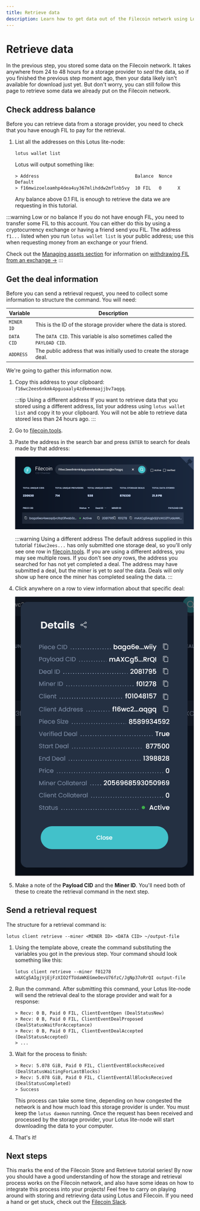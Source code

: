 ```yaml
---
title: Retrieve data
description: Learn how to get data out of the Filecoin network using Lotus. The final piece of this tutorial is downloading data from the Filecoin network. This section covers creating a retrieval deal with a storage provider and downloading the data through your local Lotus lite-node. 
---
```


# Retrieve data

In the previous step, you stored some data on the Filecoin network. It takes anywhere from 24 to 48 hours for a storage provider to _seal_ the data, so if you finished the previous step moment ago, then your data likely isn't available for download just yet. But don't worry, you can still follow this page to retrieve some data we already put on the Filecoin network. 

## Check address balance

Before you can retrieve data from a storage provider, you need to check that you have enough FIL to pay for the retrieval.

1. List all the addresses on this Lotus lite-node:

    ```shell
    lotus wallet list
    ```

    Lotus will output something like:

    ```shell
    > Address                                    Balance  Nonce  Default  
    > f16mwizoeloamhp4dea4uy367mlihddw2mflnb5vy  10 FIL   0      X  
    ```

    Any balance above 0.1 FIL is enough to retrieve the data we are requesting in this tutorial. 

:::warning Low or no balance
If you do not have enough FIL, you need to transfer some FIL to this account. You can either do this by using a cryptocurrency exchange or having a friend send you FIL. The address `f1...` listed when you run `lotus wallet list` is your public address; use this when requesting money from an exchange or your friend.

Check out the [Managing assets section](../../../about-filecoin/managing-assets) for information on [withdrawing FIL from an exchange →](../../../about-filecoin/managing-assets/#exchanges)
:::

## Get the deal information

Before you can send a retrieval request, you need to collect some information to structure the command. You will need:

| Variable | Description |
| --- | --- |
| `MINER ID` | This is the ID of the storage provider where the data is stored. |
| `DATA CID` | The `DATA CID`. This variable is also sometimes called the `PAYLOAD CID`. |
| `ADDRESS` | The public address that was initially used to create the storage deal. |

We're going to gather this information now.

1. Copy this address to your clipboard: `f16wc2ees6nkmk4pguoaaly4zdkeemaajjbv7aqgq`.

    :::tip Using a different address
    If you want to retrieve data that you stored using a different address, list your address using `lotus wallet list` and copy it to your clipboard. You will not be able to retrieve data stored less than 24 hours ago.
    :::

1. Go to [filecoin.tools](https://filecoin.tools).
1. Paste the address in the search bar and press `ENTER` to search for deals made by that address:

    ![Filecoin.tools showing all the deals made by a single address.](./images/filecoin-tools-search-address.png)

    :::warning Using a different address
    The default address supplied in this tutorial `f16wc2ees...` has only submitted one storage deal, so you'll only see one row in [filecoin.tools](https://filecoin.tools/f16wc2ees6nkmk4pguoaaly4zdkeemaajjbv7aqgq). If you are using a different address, you may see multiple rows. If you don't see _any_ rows, the address you searched for has not yet completed a deal. The address may have submitted a deal, but the miner is yet to _seal_ the data. Deals will only show up here once the miner has completed sealing the data.
    :::

1. Click anywhere on a row to view information about that specific deal:

    ![Information about a particular deal.](./images/filecoin-tools-show-details.png)

1. Make a note of the **Payload CID** and the **Miner ID**. You'll need both of these to create the retrieval command in the next step.

## Send a retrieval request

The structure for a retrieval command is:

```shell
lotus client retrieve --miner <MINER ID> <DATA CID> ~/output-file
```

1. Using the template above, create the command substituting the variables you got in the previous step. Your command should look something like this: 

    ```shell
    lotus client retrieve --miner f01278 mAXCg5AIgjVjEjFzXIO2fTUdaWKEGmeOevU76fzC/JgNp37oRrQI output-file
    ```

1. Run the command. After submitting this command, your Lotus lite-node will send the retrieval deal to the storage provider and wait for a response:

    ```shell
    > Recv: 0 B, Paid 0 FIL, ClientEventOpen (DealStatusNew)
    > Recv: 0 B, Paid 0 FIL, ClientEventDealProposed (DealStatusWaitForAcceptance)
    > Recv: 0 B, Paid 0 FIL, ClientEventDealAccepted (DealStatusAccepted)
    > ...
    ```

1. Wait for the process to finish:

    ```shell
    > Recv: 5.078 GiB, Paid 0 FIL, ClientEventBlocksReceived (DealStatusWaitingForLastBlocks)
    > Recv: 5.078 GiB, Paid 0 FIL, ClientEventAllBlocksReceived (DealStatusCompleted)
    > Success
    ```

    This process can take some time, depending on how congested the network is and how much load this storage provider is under. You must keep the `lotus daemon` running. Once the request has been received and processed by the storage provider, your Lotus lite-node will start downloading the data to your computer.

1. That's it!

## Next steps

This marks the end of the Filecoin Store and Retrieve tutorial series! By now you should have a good understanding of how the storage and retrieval process works on the Filecoin network, and also have some ideas on how to integrate this process into your projects! Feel free to carry on playing around with storing and retrieving data using Lotus and Filecoin. If you need a hand or get stuck, check out the [Filecoin Slack](https://filecoin.io/slack/).

